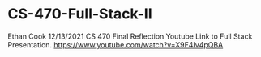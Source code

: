 # CS-470-Full-Stack-II
Ethan Cook
12/13/2021
CS 470 Final Reflection
Youtube Link to Full Stack Presentation.
https://www.youtube.com/watch?v=X9F4Iv4pQBA
